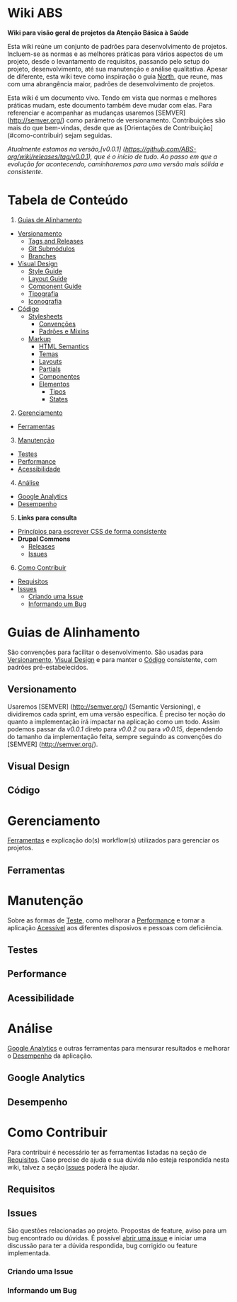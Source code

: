 Wiki ABS
====================
**Wiki para visão geral de projetos da Atenção Básica à Saúde**

Esta wiki reúne um conjunto de padrões para desenvolvimento de projetos. Incluem-se as normas e as melhores práticas para vários aspectos de um projeto, desde o levantamento de requisitos, passando pelo setup do projeto, desenvolvimento, até sua manutenção e análise qualitativa. Apesar de diferente, esta wiki teve como inspiração o guia [North](https://github.com/Snugug/north), que reune, mas com uma abrangência maior, padrões de desenvolvimento de projetos.

Esta wiki é um documento vivo. Tendo em vista que normas e melhores práticas mudam, este documento também deve mudar com elas. Para referenciar e acompanhar as mudanças usaremos [SEMVER] (http://semver.org/) como parâmetro de versionamento. Contribuições são mais do que bem-vindas, desde que as [Orientações de Contribuição] (#como-contribuir) sejam seguidas.

*Atualmente estamos na versão,[v0.0.1] (https://github.com/ABS-org/wiki/releases/tag/v0.0.1), que é o início de tudo. Ao passo em que a evolução for acontecendo, caminharemos para uma versão mais sólida e consistente.*

# Tabela de Conteúdo

1. [Guias de Alinhamento](#guias-de-alinhamento)
  * [Versionamento](#versionamento)
    * [Tags and Releases](#)
    * [Git Submódulos](#)
    * [Branches](#)
  * [Visual Design](#visual-design)
    * [Style Guide](#)
    * [Layout Guide](#)
    * [Component Guide](#)
    * [Tipografia](#)
    * [Iconografia](#)
  * [Código](#código)
    * [Stylesheets](#)
      * [Convenções](#)
      * [Padrões e Mixins](#)
    * [Markup](#)
      * [HTML Semantics](#)
      * [Temas](#)
      * [Layouts](#)
      * [Partials](#)
      * [Componentes](#)
      * [Elementos](#)
        * [Tipos](#)
        * [States](#)    
2. [Gerenciamento](#gerenciamento)
  * [Ferramentas](#ferramentas)
3. [Manutenção](#manutenção)
  * [Testes](#testes)
  * [Performance](#performance)
  * [Acessibilidade](#acessibilidade)
4. [Análise](#análise)
  * [Google Analytics](#google-analytics)
  * [Desempenho](#desempenho)
5. **Links para consulta**
  * [Princípios para escrever CSS de forma consistente](http://tableless.com.br/principios-para-escrever-css-de-forma-consistente/)
  * **Drupal Commons**
    * [Releases](https://drupal.org/node/2067473)
    * [Issues](https://drupal.org/node/2067477)
6. [Como Contribuir](#como-contribuir)
  * [Requisitos](#requisitos)
  * [Issues](#issues)
    * [Criando uma Issue](#criando-uma-issue)
    * [Informando um Bug](#informando-um-bug)

# Guias de Alinhamento

São convenções para facilitar o desenvolvimento. São usadas para [Versionamento](#versionamento), [Visual Design](#visual-design) e para manter o [Código](#código) consistente, com padrões pré-estabelecidos.

## Versionamento

Usaremos [SEMVER] (http://semver.org/) (Semantic Versioning), e dividiremos cada sprint, em uma versão específica. É preciso ter noção do quanto a implementação irá impactar na aplicação como um todo. Assim podemos passar da *v0.0.1* direto para *v0.0.2* ou para *v0.0.15*, dependendo do tamanho da implementação feita, sempre seguindo as convenções do [SEMVER] (http://semver.org/).

## Visual Design

## Código

# Gerenciamento

[Ferramentas](#ferramentas) e explicação do(s) workflow(s) utilizados para gerenciar os projetos.

## Ferramentas

# Manutenção

Sobre as formas de [Teste](#testes), como melhorar a [Performance](#performance) e tornar a aplicação [Acessível](#acessibilidade) aos diferentes disposivos e pessoas com deficiência.

## Testes

## Performance

## Acessibilidade

# Análise

[Google Analytics](#google-analytics) e outras ferramentas para mensurar resultados e melhorar o [Desempenho](#desempenho) da aplicação.

## Google Analytics

## Desempenho

# Como Contribuir

Para contribuir é necessário ter as ferramentas listadas na seção de [Requisitos](#requisitos). Caso precise de ajuda e sua dúvida não esteja respondida nesta wiki, talvez a seção [Issues](#issues) poderá lhe ajudar.

## Requisitos

## Issues

São questões relacionadas ao projeto. Propostas de feature, aviso para um bug encontrado ou dúvidas. É possível [abrir uma issue](https://github.com/ABS-org/wiki/issues) e iniciar uma discussão para ter a dúvida respondida, bug corrigido ou feature implementada.

### Criando uma Issue

### Informando um Bug
